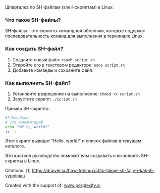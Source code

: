 Шпаргалка по SH-файлам (shell-скриптам) в Linux:

### Что такое SH-файлы?
SH-файлы - это скрипты командной оболочки, которые содержат последовательность команд для выполнения в терминале Linux.

### Как создать SH-файл?
1. Создайте новый файл: `touch script.sh`
2. Откройте его в текстовом редакторе: `nano script.sh`
3. Добавьте команды и сохраните файл.

### Как выполнить SH-файл?
1. Установите разрешение на выполнение: `chmod +x script.sh`
2. Запустите скрипт: `./script.sh`

Пример SH-скрипта:
```bash
#!/bin/bash
# Это комментарий
echo "Hello, world!"
ls -l
```

Этот скрипт выводит "Hello, world!" и список файлов в текущем каталоге.

Это краткое руководство поможет вам создавать и выполнять SH-скрипты в Linux.

Citations:
[1] https://draiver.su/how-to/linux/chto-takoe-sh-fajly-i-kak-ih-vypolnjat/

Created with the support of:
www.perplexity.ai
